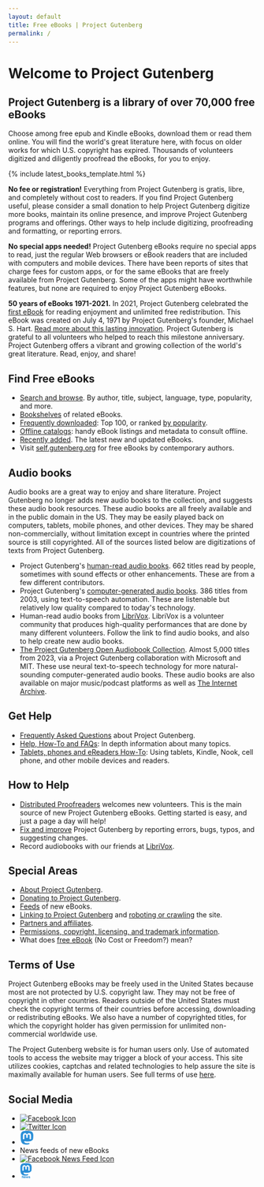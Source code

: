 ```yaml
---
layout: default
title: Free eBooks | Project Gutenberg
permalink: /
---
```


Welcome to Project Gutenberg
====================================================

<h2 class="subtitle">Project Gutenberg is a library of over 70,000 free eBooks</h2>

Choose among free epub and Kindle eBooks, download them or read them online. You will find the world's great literature here, with focus on older works for which U.S. copyright has expired. Thousands of volunteers digitized and diligently proofread the eBooks, for you to enjoy. 

{% include latest_books_template.html %}

**No fee or registration!** Everything from Project Gutenberg is gratis, libre, and completely without cost to readers. If you find Project Gutenberg useful, please consider a small donation to help Project Gutenberg digitize more books, maintain its online presence, and improve Project Gutenberg programs and offerings. Other ways to help include digitizing, proofreading and formatting, or reporting errors.

**No special apps needed!** Project Gutenberg eBooks require no special apps to read, just the regular Web browsers or eBook readers that are included with computers and mobile devices. There have been reports of sites that charge fees for custom apps, or for the same eBooks that are freely available from Project Gutenberg. Some of the apps might have worthwhile features, but none are required to enjoy Project Gutenberg eBooks. 

**50 years of eBooks 1971-2021.** In 2021, Project Gutenberg celebrated the [first eBook](/ebooks/1) for reading enjoyment and unlimited free redistribution. This eBook was created on July 4, 1971 by Project Gutenberg's founder, Michael S. Hart. [Read more about this lasting innovation](/about/background/50years.html). Project Gutenberg is grateful to all volunteers who helped to reach this milestone anniversary. Project Gutenberg offers a vibrant and growing collection of the world's great literature. Read, enjoy, and share! 

## Find Free eBooks

- [Search and browse](/ebooks/). By author, title, subject, language, type, popularity, and more.
- [Bookshelves](/ebooks/bookshelf/) of related eBooks.
- [Frequently downloaded](/browse/scores/top): Top 100, or ranked [by popularity](/ebooks/search/?sort_order=downloads).
- [Offline catalogs](/ebooks/offline_catalogs.html): handy eBook listings and metadata to consult offline.
- [Recently added](/ebooks/search/?query=&submit_search=Search&sort_order=release_date). The latest new and updated eBooks.
- Visit [self.gutenberg.org](http://self.gutenberg.org) for free eBooks by contemporary authors.

## Audio books

Audio books are a great way to enjoy and share literature. Project Gutenberg no longer adds new audio books to the collection, and suggests these audio book resources. These audio books are all freely available and in the public domain in the US. They may be easily played back on computers, tablets, mobile phones, and other devices. They may be shared non-commercially, without limitation except in countries where the printed source is still copyrighted. All of the sources listed below are digitizations of texts from Project Gutenberg.

- Project Gutenberg's [human-read audio books](/browse/categories/1). 662 titles read by people, sometimes with sound effects or other enhancements. These are from a few different contributors.
- Project Gutenberg's [computer-generated audio books](/browse/categories/2). 386 titles from 2003, using text-to-speech automation. These are listenable but relatively low quality compared to today's technology.
- Human-read audio books from [LibriVox](https://librivox.org). LibriVox is a volunteer community that produces high-quality performances that are done by many different volunteers. Follow the link to find audio books, and also to help create new audio books.
- [The Project Gutenberg Open Audiobook Collection](https://marhamilresearch4.blob.core.windows.net/gutenberg-public/Website/index.html). Almost 5,000 titles from 2023, via a Project Gutenberg collaboration with Microsoft and MIT. These use neural text-to-speech technology for more natural-sounding computer-generated audio books. These audio books are also available on major music/podcast platforms as well as [The Internet Archive](https://archive.org/details/@project_gutenberg_and_microsoft?tab=uploads).

## Get Help
  <div class="box_shadow">
    <ul>
      <li><a href="/help/faq.html">Frequently Asked Questions</a> about Project Gutenberg.</li>
      <li><a href="/help/">Help, How-To and FAQs</a>: In depth information about many topics.</li>
      <li><a href="/help/mobile.html">Tablets, phones and eReaders How-To</a>: Using tablets, Kindle, Nook, cell phone, and other mobile devices and readers.</li>
    </ul>
  </div>

## How to Help

- [Distributed Proofreaders](https://www.pgdp.net) welcomes new volunteers. This is the main source of new Project Gutenberg eBooks. Getting started is easy, and just a page a day will help!
- [Fix and improve](/help/errata.html) Project Gutenberg by reporting errors, bugs, typos, and suggesting changes.
- Record audiobooks with our friends at [LibriVox](https://librivox.org).


## Special Areas

- [About Project Gutenberg](/about/).
- [Donating to Project Gutenberg](/donate/).
- [Feeds](/ebooks/feeds.html) of new eBooks.
- [Linking to Project Gutenberg](/policy/linking.html) and [roboting or crawling](/policy/robot_access.html) the site.
- [Partners and affiliates](/about/partners_affiliates.html).
- [Permissions, copyright, licensing, and trademark information](/policy/permission.html).
- What does [free eBook](/about/background/free_ebook.html) (No Cost or Freedom?) mean?

## Terms of Use

<div class="box_shadow">
<p>Project Gutenberg eBooks may be freely used in the United States because most are not protected by U.S. copyright law. They may not be free of copyright in other countries. Readers outside of the United States must check the copyright terms of their countries before accessing, downloading or redistributing eBooks. We also have a number of copyrighted titles, for which the copyright holder has given permission for unlimited non-commercial worldwide use.</p>

<p>The Project Gutenberg website is for human users only. Use of automated tools to access the website may trigger a block of your access. This site utilizes cookies, captchas and related technologies to help assure the site is maximally available for human users. See full terms of use <a href="/policy/terms_of_use.html">here</a>.</p>
</div>

## Social Media
<ul class="icon-list">
    <li><a href="https://www.facebook.com/project.gutenberg">
      <img src="/gutenberg/f_icon.png" alt="Facebook Icon" />
    </a></li>
    <li><a href="https://twitter.com/gutenberg_org">
      <img src="/gutenberg/t_icon.png" alt="Twitter Icon" />
    </a></li>
    <li><a href="https://mastodon.social/@gutenberg_org" rel="me">
      <img src="/gutenberg/m_icon.png" alt="Mastodon Icon" />
    </a></li>
    <li>News feeds of new eBooks</li>
    <li><a href="https://www.facebook.com/gutenberg.new">
      <img src="/gutenberg/f_news_icon.png" alt="Facebook News Feed Icon" />
    </a></li>
    <li><a href="https://mastodon.social/@gutenberg_new" rel="me">
      <img src="/gutenberg/m_news_icon.png" alt="Mastodon Icon" />
    </a></li>
  </ul>

<!-- ## Contact Info

- [Contact Information](/about/contact_information.html): How to get in touch.
- [Mailing lists](https://lists.pglaf.org/): Subscribe to the monthly newsletter. -->

